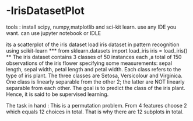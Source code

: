 # -IrisDatasetPlot
tools : install scipy, numpy,matplotlib and sci-kit learn.
use any IDE you want. can use jupyter notebook or IDLE

its a scatterplot of the iris dataset
load iris dataset in pattern recognition using scikit-learn   *** from sklearn.datasets import load_iris iris = load_iris() **
The iris dataset contains 3 classes of 50 instances each ,a total of 150 observations of the iris flower specifying some measurements: sepal length, sepal width, petal length and petal width.
Each class refers to the type of iris plant.
The three classes are Setosa, Versicolour and Virginica. One class is linearly separable from the other 2; the latter are NOT linearly separable from each other.
The goal is to predict the class of the iris plant. Hence, it is said to be supervised learning.

The task in hand : This is a permutation problem. From 4 features choose 2 which equals 12
choices in total. That is why there are 12 subplots in total.
